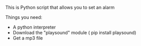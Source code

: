 This is Python script that allows you to set an alarm

Things you need:
  - A python interpreter
  - Download the "playsound" module ( pip install playsound)
  - Get a mp3 file
